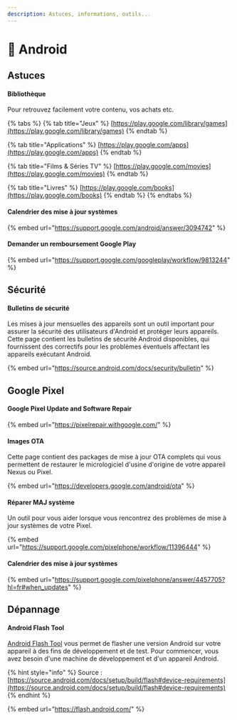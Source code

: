 ```yaml
---
description: Astuces, informations, outils...
---
```


# 🤖 Android

## Astuces

#### Bibliothèque

Pour retrouvez facilement votre contenu, vos achats etc.

{% tabs %}
{% tab title="Jeux" %}
[https://play.google.com/library/games](https://play.google.com/library/games)
{% endtab %}

{% tab title="Applications" %}
[https://play.google.com/apps](https://play.google.com/apps)
{% endtab %}

{% tab title="Films & Séries TV" %}
[https://play.google.com/movies](https://play.google.com/movies)
{% endtab %}

{% tab title="Livres" %}
[https://play.google.com/books](https://play.google.com/books)
{% endtab %}
{% endtabs %}

#### Calendrier des mise à jour systèmes

{% embed url="https://support.google.com/android/answer/3094742" %}

#### Demander un remboursement Google Play

{% embed url="https://support.google.com/googleplay/workflow/9813244" %}

## Sécurité

#### Bulletins de sécurité

Les mises à jour mensuelles des appareils sont un outil important pour assurer la sécurité des utilisateurs d'Android et protéger leurs appareils. Cette page contient les bulletins de sécurité Android disponibles, qui fournissent des correctifs pour les problèmes éventuels affectant les appareils exécutant Android.

{% embed url="https://source.android.com/docs/security/bulletin" %}

## Google Pixel

#### Google Pixel Update and Software Repair

{% embed url="https://pixelrepair.withgoogle.com/" %}

#### Images OTA

Cette page contient des packages de mise à jour OTA complets qui vous permettent de restaurer le micrologiciel d'usine d'origine de votre appareil Nexus ou Pixel.

{% embed url="https://developers.google.com/android/ota" %}

#### Réparer MAJ système

Un outil pour vous aider lorsque vous rencontrez des problèmes de mise à jour systèmes de votre Pixel.

{% embed url="https://support.google.com/pixelphone/workflow/11396444" %}

#### Calendrier des mise à jour systèmes

{% embed url="https://support.google.com/pixelphone/answer/4457705?hl=fr#when_updates" %}

## Dépannage

#### Android Flash Tool

[Android Flash Tool](https://flash.android.com/) vous permet de flasher une version Android sur votre appareil à des fins de développement et de test. Pour commencer, vous avez besoin d'une machine de développement et d'un appareil Android.

{% hint style="info" %}
Source : [https://source.android.com/docs/setup/build/flash#device-requirements](https://source.android.com/docs/setup/build/flash#device-requirements)
{% endhint %}

{% embed url="https://flash.android.com/" %}
